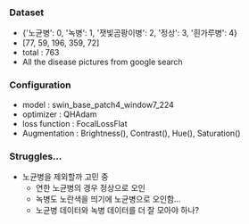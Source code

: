 ### Dataset
- {'노균병': 0, '녹병': 1, '잿빛곰팡이병': 2, '정상': 3, '흰가루병': 4}
- [77, 59, 196, 359, 72]
- total : 763
- All the disease pictures from google search

### Configuration
- model : swin_base_patch4_window7_224
- optimizer : QHAdam
- loss function : FocalLossFlat
- Augmentation : Brightness(), Contrast(), Hue(), Saturation()

### Struggles...
- 노균병을 제외할까 고민 중
  - 연한 노균병의 경우 정상으로 오인
  - 녹병도 노란색을 띄기에 노균병으로 오인함...
  - 노균병 데이터와 녹병 데이터를 더 잘 모아야 하나?
